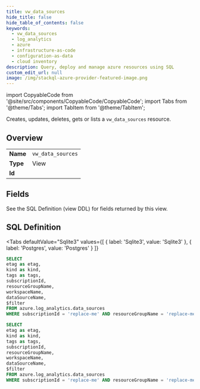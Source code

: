 ```yaml
--- 
title: vw_data_sources
hide_title: false
hide_table_of_contents: false
keywords:
  - vw_data_sources
  - log_analytics
  - azure
  - infrastructure-as-code
  - configuration-as-data
  - cloud inventory
description: Query, deploy and manage azure resources using SQL
custom_edit_url: null
image: /img/stackql-azure-provider-featured-image.png
---
```


import CopyableCode from '@site/src/components/CopyableCode/CopyableCode';
import Tabs from '@theme/Tabs';
import TabItem from '@theme/TabItem';

Creates, updates, deletes, gets or lists a <code>vw_data_sources</code> resource.

## Overview
<table><tbody>
<tr><td><b>Name</b></td><td><code>vw_data_sources</code></td></tr>
<tr><td><b>Type</b></td><td>View</td></tr>
<tr><td><b>Id</b></td><td><CopyableCode code="azure.log_analytics.vw_data_sources" /></td></tr>
</tbody></table>

## Fields

See the SQL Definition (view DDL) for fields returned by this view.

## SQL Definition

<Tabs
defaultValue="Sqlite3"
values={[
{ label: 'Sqlite3', value: 'Sqlite3' },
{ label: 'Postgres', value: 'Postgres' }
]}
>
<TabItem value="Sqlite3">

```sql
SELECT
etag as etag,
kind as kind,
tags as tags,
subscriptionId,
resourceGroupName,
workspaceName,
dataSourceName,
$filter
FROM azure.log_analytics.data_sources
WHERE subscriptionId = 'replace-me' AND resourceGroupName = 'replace-me' AND workspaceName = 'replace-me' AND $filter = 'replace-me';
```

</TabItem>
<TabItem value="Postgres">

```sql
SELECT
etag as etag,
kind as kind,
tags as tags,
subscriptionId,
resourceGroupName,
workspaceName,
dataSourceName,
$filter
FROM azure.log_analytics.data_sources
WHERE subscriptionId = 'replace-me' AND resourceGroupName = 'replace-me' AND workspaceName = 'replace-me' AND $filter = 'replace-me';
```

</TabItem>
</Tabs>
